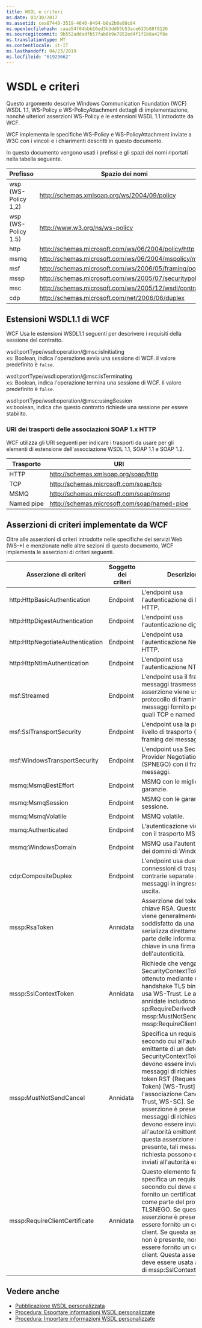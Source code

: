 ```yaml
---
title: WSDL e criteri
ms.date: 03/30/2017
ms.assetid: cea87440-3519-4640-8494-b8a2b0e88c84
ms.openlocfilehash: caaa54f04bbb10ed3b3dd65b53ace633b88f9126
ms.sourcegitcommit: 9b552addadfb57fab0b9e7852ed4f1f1b8a42f8e
ms.translationtype: MT
ms.contentlocale: it-IT
ms.lasthandoff: 04/23/2019
ms.locfileid: "61929662"
---
```

# <a name="wsdl-and-policy"></a>WSDL e criteri
Questo argomento descrive Windows Communication Foundation (WCF) WSDL 1.1, WS-Policy e WS-PolicyAttachment dettagli di implementazione, nonché ulteriori asserzioni WS-Policy e le estensioni WSDL 1.1 introdotte da WCF.  
  
 WCF implementa le specifiche WS-Policy e WS-PolicyAttachment inviate a W3C con i vincoli e i chiarimenti descritti in questo documento.  
  
 In questo documento vengono usati i prefissi e gli spazi dei nomi riportati nella tabella seguente.  
  
|Prefisso|Spazio dei nomi|  
|------------|---------------|  
|wsp (WS-Policy 1,2)|http://schemas.xmlsoap.org/ws/2004/09/policy|  
|wsp (WS-Policy 1.5)|http://www.w3.org/ns/ws-policy|  
|http|http://schemas.microsoft.com/ws/06/2004/policy/http|  
|msmq|http://schemas.microsoft.com/ws/06/2004/mspolicy/msmq|  
|msf|http://schemas.microsoft.com/ws/2006/05/framing/policy|  
|mssp|http://schemas.microsoft.com/ws/2005/07/securitypolicy|  
|msc|http://schemas.microsoft.com/ws/2005/12/wsdl/contract|  
|cdp|http://schemas.microsoft.com/net/2006/06/duplex|  
  
## <a name="wcf-wsdl11-extensions"></a>Estensioni WSDL1.1 di WCF  
 WCF Usa le estensioni WSDL1.1 seguenti per descrivere i requisiti della sessione del contratto.  
  
 wsdl:portType/wsdl:operation/@msc:isInitiating  
 xs: Boolean, indica l'operazione avvia una sessione di WCF. il valore predefinito è `false`.  
  
 wsdl:portType/wsdl:operation/@msc:isTerminating  
 xs: Boolean, indica l'operazione termina una sessione di WCF. il valore predefinito è `false`.  
  
 wsdl:portType/wsdl:operation/@msc:usingSession  
 xs:boolean, indica che questo contratto richiede una sessione per essere stabilito.  
  
### <a name="soap-1x-http-binding-transport-uris"></a>URI dei trasporti delle associazioni SOAP 1.x HTTP  
 WCF utilizza gli URI seguenti per indicare i trasporti da usare per gli elementi di estensione dell'associazione WSDL 1.1, SOAP 1.1 e SOAP 1.2.  
  
|Trasporto|URI|  
|---------------|---------|  
|HTTP|http://schemas.xmlsoap.org/soap/http|  
|TCP|http://schemas.microsoft.com/soap/tcp|  
|MSMQ|http://schemas.microsoft.com/soap/msmq|  
|Named pipe|http://schemas.microsoft.com/soap/named-pipe|  
  
## <a name="policy-assertions-implemented-by-wcf"></a>Asserzioni di criteri implementate da WCF  
 Oltre alle asserzioni di criteri introdotte nelle specifiche dei servizi Web (WS-*) e menzionate nelle altre sezioni di questo documento, WCF implementa le asserzioni di criteri seguenti.  
  
|Asserzione di criteri|Soggetto dei criteri|Descrizione|  
|----------------------|--------------------|-----------------|  
|http:HttpBasicAuthentication|Endpoint|L'endpoint usa l'autenticazione di base HTTP.|  
|http:HttpDigestAuthentication|Endpoint|L'endpoint usa l'autenticazione digest HTTP.|  
|http:HttpNegotiateAuthentication|Endpoint|L'endpoint usa l'autenticazione Negotiate HTTP.|  
|http:HttpNtlmAuthentication|Endpoint|L'endpoint usa l'autenticazione NTLM HTTP.|  
|msf:Streamed|Endpoint|L'endpoint usa il framing dei messaggi trasmessi. Questa asserzione viene usata con il protocollo di framing dei messaggi fornito per trasporti quali TCP e named pipe.|  
|msf:SslTransportSecurity|Endpoint|L'endpoint usa la protezione a livello di trasporto (TLS) con il framing dei messaggi.|  
|msf:WindowsTransportSecurity|Endpoint|L'endpoint usa Security Provider Negotiation (SPNEGO) con il framing dei messaggi.|  
|msmq:MsmqBestEffort|Endpoint|MSMQ con le migliori garanzie.|  
|msmq:MsmqSession|Endpoint|MSMQ con le garanzie di sessione.|  
|msmq:MsmqVolatile|Endpoint|MSMQ volatile.|  
|msmq:Authenticated|Endpoint|L'autenticazione viene usata con il trasporto MSMQ.|  
|msmq:WindowsDomain|Endpoint|MSMQ usa l'autenticazione dei domini di Windows.|  
|cdp:CompositeDuplex|Endpoint|L'endpoint usa due connessioni di trasporto contrarie separate per i messaggi in ingresso e in uscita.|  
|mssp:RsaToken|Annidata|Asserzione del token della chiave RSA. Questo requisito viene generalmente soddisfatto da una chiave RSA serializza direttamente come parte delle informazioni sulla chiave in una firma di verifica dell'autenticità.|  
|mssp:SslContextToken|Annidata|Richiede che venga usato un SecurityContextToken ottenuto mediante un handshake TLS binario che usa WS-Trust. Le asserzioni annidate includono: sp:RequireDerivedKeys, mssp:MustNotSendCancel, mssp:RequireClientCertificate.|  
|mssp:MustNotSendCancel|Annidata|Specifica un requisito secondo cui all'autorità emittente di un determinato SecurityContextToken non devono essere inviati messaggi di richiesta di un token RST (Request Security Token) [WS-Trust] usando l'associazione Cancel [WS-Trust, WS-SC]. Se questa asserzione è presente, tali messaggi di richiesta non devono essere inviati all'autorità emittente. Se questa asserzione non è presente, tali messaggi di richiesta possono essere inviati all'autorità emittente.|  
|mssp:RequireClientCertificate|Annidata|Questo elemento facoltativo specifica un requisito secondo cui deve essere fornito un certificato client come parte del protocollo TLSNEGO. Se questa asserzione è presente, deve essere fornito un certificato client. Se questa asserzione non è presente, non deve essere fornito un certificato client. Questa asserzione non deve essere usata al di fuori di mssp:SslContextToken.|  
  
## <a name="see-also"></a>Vedere anche

- [Pubblicazione WSDL personalizzata](../../../../docs/framework/wcf/samples/custom-wsdl-publication.md)
- [Procedura: Esportare informazioni WSDL personalizzate](../../../../docs/framework/wcf/extending/how-to-export-custom-wsdl.md)
- [Procedura: Importare informazioni WSDL personalizzate](../../../../docs/framework/wcf/extending/how-to-import-custom-wsdl.md)
